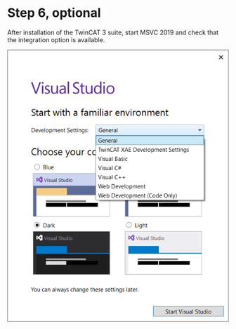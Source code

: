 # Step 6, optional

After installation of the TwinCAT 3 suite, start MSVC 2019 and check that the integration option is available.

![Step 6](./step_6.png)